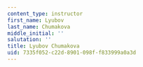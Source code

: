 ```yaml
---
content_type: instructor
first_name: Lyubov
last_name: Chumakova
middle_initial: ''
salutation: ''
title: Lyubov Chumakova
uid: 7335f052-c22d-8901-098f-f833999a0a3d
---
```


